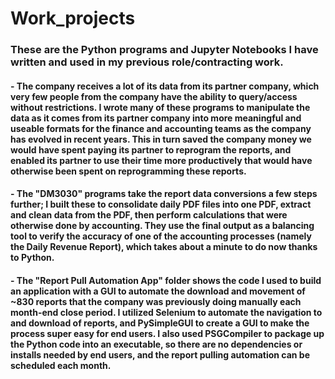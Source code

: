 # Work_projects
### These are the Python programs and Jupyter Notebooks I have written and used in my previous role/contracting work.
#### - The company receives a lot of its data from its partner company, which very few people from the company have the ability to query/access without restrictions. I wrote many of these programs to manipulate the data as it comes from its partner company into more meaningful and useable formats for the finance and accounting teams as the company has evolved in recent years. This in turn saved the company money we would have spent paying its partner to reprogram the reports, and enabled its partner to use their time more productively that would have otherwise been spent on reprogramming these reports.
#### - The "DM3030" programs take the report data conversions a few steps further; I built these to consolidate daily PDF files into one PDF, extract and clean data from the PDF, then perform calculations that were otherwise done by accounting. They use the final output as a balancing tool to verify the accuracy of one of the accounting processes (namely the Daily Revenue Report), which takes about a minute to do now thanks to Python.
#### - The "Report Pull Automation App" folder shows the code I used to build an application with a GUI to automate the download and movement of ~830 reports that the company was previously doing manually each month-end close period. I utilized Selenium to automate the navigation to and download of reports, and PySimpleGUI to create a GUI to make the process super easy for end users. I also used PSGCompiler to package up the Python code into an executable, so there are no dependencies or installs needed by end users, and the report pulling automation can be scheduled each month.
